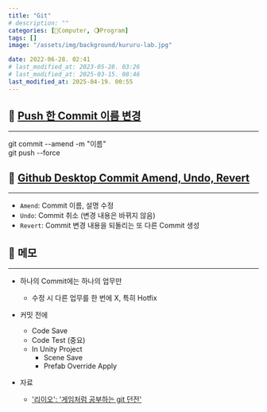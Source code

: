```yaml
---
title: "Git"
# description: ""
categories: [💫Computer, 🌖Program]
tags: []
image: "/assets/img/background/kururu-lab.jpg"

date: 2022-06-28. 02:41
# last_modified_at: 2023-05-28. 03:26
# last_modified_at: 2025-03-15. 08:46
last_modified_at: 2025-04-19. 00:55
---
```


## 💫 [Push 한 Commit 이름 변경](https://data-study-clip.tistory.com/237)

---

git commit --amend -m "이름"  
git push --force  

## 💫 [Github Desktop Commit Amend, Undo, Revert](https://bloodstrawberry.tistory.com/832)

---

- `Amend`: Commit 이름, 설명 수정
- `Undo`: Commit 취소 (변경 내용은 바뀌지 않음)
- `Revert`: Commit 변경 내용을 되돌리는 또 다른 Commit 생성

## 💫 메모

---

- 하나의 Commit에는 하나의 업무만
  - 수정 시 다른 업무를 한 번에 X, 특히 Hotfix

- 커밋 전에
  - Code Save
  - Code Test (중요)
  - In Unity Project
    - Scene Save
    - Prefab Override Apply

- 자료
  - ['리이오': '게임처럼 공부하는 git 던전'](https://www.inflearn.com/course/게임처럼-git던전)
